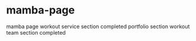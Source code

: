 # mamba-page
mamba page workout
service section completed
portfolio section workout
team section completed
